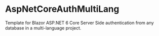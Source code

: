 # AspNetCoreAuthMultiLang
Template for Blazor ASP.NET 6 Core Server Side authentication from any database in a multi-language project.
